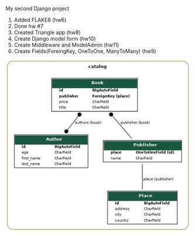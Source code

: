 My second Django project
1. Added FLAKE8 (hw6)
2. Done hw #7
3. Created Triangle app (hw8)
4. Create Django model form (hw10)
5. Create Middleware and ModelAdmin (hw11)
6. Create Fields(ForeingKey, OneToOne, ManyToMany) (hw9)

![Diagramme to hw9](https://github.com/YuliiaSkaskevych/django_project/blob/main/catalog_info.png)
